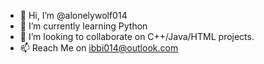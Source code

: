 - 👋 Hi, I’m @alonelywolf014
- 🌱 I’m currently learning Python
- 💞️ I’m looking to collaborate on C++/Java/HTML projects.
- 📫 Reach Me on ibbi014@outlook.com
